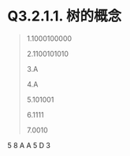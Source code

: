 # Q3.2.1.1. 树的概念

> 1.1000100000
>
> 2.1100101010
>
> 3.A
>
> 4.A
>
> 5.101001
>
> 6.1111
>
> 7.0010

5 8 A A 5 D 3